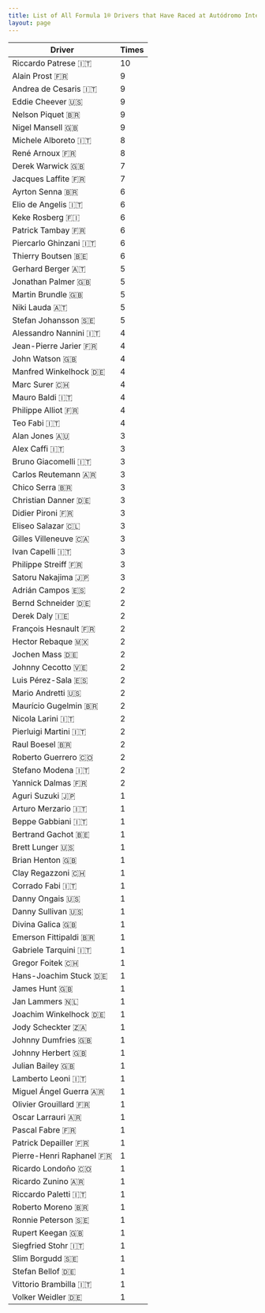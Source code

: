 ```yaml
---
title: List of All Formula 1® Drivers that Have Raced at Autódromo Internacional Nelson Piquet
layout: page
---
```



| Driver | Times |
|--|--|
| Riccardo Patrese 🇮🇹 | 10 |
| Alain Prost 🇫🇷 | 9 |
| Andrea de Cesaris 🇮🇹 | 9 |
| Eddie Cheever 🇺🇸 | 9 |
| Nelson Piquet 🇧🇷 | 9 |
| Nigel Mansell 🇬🇧 | 9 |
| Michele Alboreto 🇮🇹 | 8 |
| René Arnoux 🇫🇷 | 8 |
| Derek Warwick 🇬🇧 | 7 |
| Jacques Laffite 🇫🇷 | 7 |
| Ayrton Senna 🇧🇷 | 6 |
| Elio de Angelis 🇮🇹 | 6 |
| Keke Rosberg 🇫🇮 | 6 |
| Patrick Tambay 🇫🇷 | 6 |
| Piercarlo Ghinzani 🇮🇹 | 6 |
| Thierry Boutsen 🇧🇪 | 6 |
| Gerhard Berger 🇦🇹 | 5 |
| Jonathan Palmer 🇬🇧 | 5 |
| Martin Brundle 🇬🇧 | 5 |
| Niki Lauda 🇦🇹 | 5 |
| Stefan Johansson 🇸🇪 | 5 |
| Alessandro Nannini 🇮🇹 | 4 |
| Jean-Pierre Jarier 🇫🇷 | 4 |
| John Watson 🇬🇧 | 4 |
| Manfred Winkelhock 🇩🇪 | 4 |
| Marc Surer 🇨🇭 | 4 |
| Mauro Baldi 🇮🇹 | 4 |
| Philippe Alliot 🇫🇷 | 4 |
| Teo Fabi 🇮🇹 | 4 |
| Alan Jones 🇦🇺 | 3 |
| Alex Caffi 🇮🇹 | 3 |
| Bruno Giacomelli 🇮🇹 | 3 |
| Carlos Reutemann 🇦🇷 | 3 |
| Chico Serra 🇧🇷 | 3 |
| Christian Danner 🇩🇪 | 3 |
| Didier Pironi 🇫🇷 | 3 |
| Eliseo Salazar 🇨🇱 | 3 |
| Gilles Villeneuve 🇨🇦 | 3 |
| Ivan Capelli 🇮🇹 | 3 |
| Philippe Streiff 🇫🇷 | 3 |
| Satoru Nakajima 🇯🇵 | 3 |
| Adrián Campos 🇪🇸 | 2 |
| Bernd Schneider 🇩🇪 | 2 |
| Derek Daly 🇮🇪 | 2 |
| François Hesnault 🇫🇷 | 2 |
| Hector Rebaque 🇲🇽 | 2 |
| Jochen Mass 🇩🇪 | 2 |
| Johnny Cecotto 🇻🇪 | 2 |
| Luis Pérez-Sala 🇪🇸 | 2 |
| Mario Andretti 🇺🇸 | 2 |
| Maurício Gugelmin 🇧🇷 | 2 |
| Nicola Larini 🇮🇹 | 2 |
| Pierluigi Martini 🇮🇹 | 2 |
| Raul Boesel 🇧🇷 | 2 |
| Roberto Guerrero 🇨🇴 | 2 |
| Stefano Modena 🇮🇹 | 2 |
| Yannick Dalmas 🇫🇷 | 2 |
| Aguri Suzuki 🇯🇵 | 1 |
| Arturo Merzario 🇮🇹 | 1 |
| Beppe Gabbiani 🇮🇹 | 1 |
| Bertrand Gachot 🇧🇪 | 1 |
| Brett Lunger 🇺🇸 | 1 |
| Brian Henton 🇬🇧 | 1 |
| Clay Regazzoni 🇨🇭 | 1 |
| Corrado Fabi 🇮🇹 | 1 |
| Danny Ongais 🇺🇸 | 1 |
| Danny Sullivan 🇺🇸 | 1 |
| Divina Galica 🇬🇧 | 1 |
| Emerson Fittipaldi 🇧🇷 | 1 |
| Gabriele Tarquini 🇮🇹 | 1 |
| Gregor Foitek 🇨🇭 | 1 |
| Hans-Joachim Stuck 🇩🇪 | 1 |
| James Hunt 🇬🇧 | 1 |
| Jan Lammers 🇳🇱 | 1 |
| Joachim Winkelhock 🇩🇪 | 1 |
| Jody Scheckter 🇿🇦 | 1 |
| Johnny Dumfries 🇬🇧 | 1 |
| Johnny Herbert 🇬🇧 | 1 |
| Julian Bailey 🇬🇧 | 1 |
| Lamberto Leoni 🇮🇹 | 1 |
| Miguel Ángel Guerra 🇦🇷 | 1 |
| Olivier Grouillard 🇫🇷 | 1 |
| Oscar Larrauri 🇦🇷 | 1 |
| Pascal Fabre 🇫🇷 | 1 |
| Patrick Depailler 🇫🇷 | 1 |
| Pierre-Henri Raphanel 🇫🇷 | 1 |
| Ricardo Londoño 🇨🇴 | 1 |
| Ricardo Zunino 🇦🇷 | 1 |
| Riccardo Paletti 🇮🇹 | 1 |
| Roberto Moreno 🇧🇷 | 1 |
| Ronnie Peterson 🇸🇪 | 1 |
| Rupert Keegan 🇬🇧 | 1 |
| Siegfried Stohr 🇮🇹 | 1 |
| Slim Borgudd 🇸🇪 | 1 |
| Stefan Bellof 🇩🇪 | 1 |
| Vittorio Brambilla 🇮🇹 | 1 |
| Volker Weidler 🇩🇪 | 1 |


